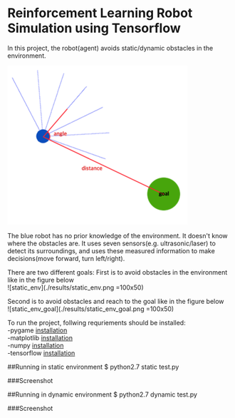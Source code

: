 # Reinforcement Learning Robot Simulation using Tensorflow
In this project, the robot(agent) avoids static/dynamic obstacles in the environment.  

![agent](./results/agent_goal.png)

The blue robot has no prior knowledge of the environment. It doesn't know where the obstacles are. It uses seven sensors(e.g. ultrasonic/laser) to detect its surroundings, and uses these measured information to make decisions(move forward, turn left/right).  

There are two different goals:
First is to avoid obstacles in the environment like in the figure below  
![static_env](./results/static_env.png =100x50)

Second is to avoid obstacles and reach to the goal like in the figure below  
![static_env_goal](./results/static_env_goal.png =100x50)

To run the project, follwing requriements should be installed:  
-pygame [installation](http://www.pygame.org/lofi.html)  
-matplotlib [installation](http://matplotlib.org/users/installing.html)  
-numpy [installation](https://docs.scipy.org/doc/numpy/user/install.html)  
-tensorflow [installation]()

##Running in static environment
$ python2.7 static test.py

###Screenshot


##Running in dynamic environment 
$ python2.7 dynamic test.py

###Screenshot



